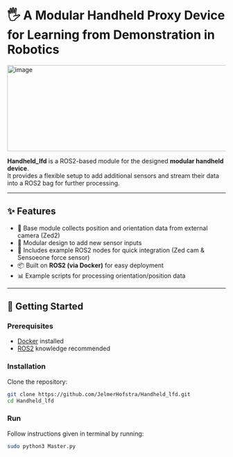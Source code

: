 # 🖐️ A Modular Handheld Proxy Device for Learning from Demonstration in Robotics

<img width="920" height="199" alt="image" src="https://github.com/user-attachments/assets/8075ab14-466f-439d-97f5-15bcd033ad6c" />

**Handheld_lfd** is a ROS2-based module for the designed **modular handheld device**.  
It provides a flexible setup to add additional sensors and stream their data into a ROS2 bag for further processing.


---

## ✨ Features
- 📡 Base module collects position and orientation data from external camera (Zed2)  
- 🧩 Modular design to add new sensor inputs  
- 🎥 Includes example ROS2 nodes for quick integration  (Zed cam & Sensoeone force sensor) 
- 📦 Built on **ROS2 (via Docker)** for easy deployment  
- 📊 Example scripts for processing orientation/position data  

---

## 🚀 Getting Started

### Prerequisites
- [Docker](https://docs.docker.com/get-docker/) installed
- [ROS2](https://docs.ros.org/en/foxy/Installation.html) knowledge recommended

### Installation
Clone the repository:
```bash
git clone https://github.com/JelmerHofstra/Handheld_lfd.git
cd Handheld_lfd
```

### Run
Follow instructions given in terminal by running:
````bash
sudo python3 Master.py
````

